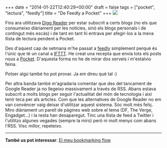 +++
date = "2014-01-22T12:40:29+00:00"
draft = false
tags = ["pocket", "lectura", "feedly"]
title = "De Feedly a Pocket"
+++
![](https://31.media.tumblr.com/349c276b5ae2a9826950c374bf8214d8/tumblr_inline_mzrwflUxUg1rf46cf.png)

Fins ara utilitzava [Digg Reader](http://digg.com/reader) per estar subscrit a certs blogs (no els que consumeixo diàriament per les notícies, sinó els blogs personals i de contingut més escàs) i de tant en tant hi entrava per afegir-los a la meva llista de lectura pendent a Pocket.

Des d'aquest cap de setmana m'he passat a [feedly](http://www.feedly.com) simplement perquè és l'únic que té un canal a [IFTTT](http://www.ifttt.com). He creat una recepta que envia tots els posts nous a [Pocket](http://www.getpocket.com). D'aquesta forma no he de mirar dos serveis i m'estalvio feina. 

Potser algú també ho pot provar. Ja em direu què tal :)

Per altra banda també m'agradaria comentar que des del tancament de Google Reader ja no llegeixo massivament a través de RSS. Abans estava subscrit a molts blogs per seguir l'actualitat del món de tecnologia i així tenir teca per als articles. Com que les alternatives de Google Reader no em van convèncer vaig deixar d'utilitzar aquest sistema. Sóc molt més feliç. Miro diàriament un parell de pàgines web sobre el tema (DF, The Verge, Engadget...) i la resta han desaparegut. Tinc una llista de feed a Twitter i l'utilitzo algunes vegades (sempre la miro) però ni molt menys com abans l'RSS. Visc millor, repeteixo.

-----
**També us pot interessar**: [El meu bookmarking flow](http://enricllonch.com/post/45366678548/el-meu-bookmarking-flow)